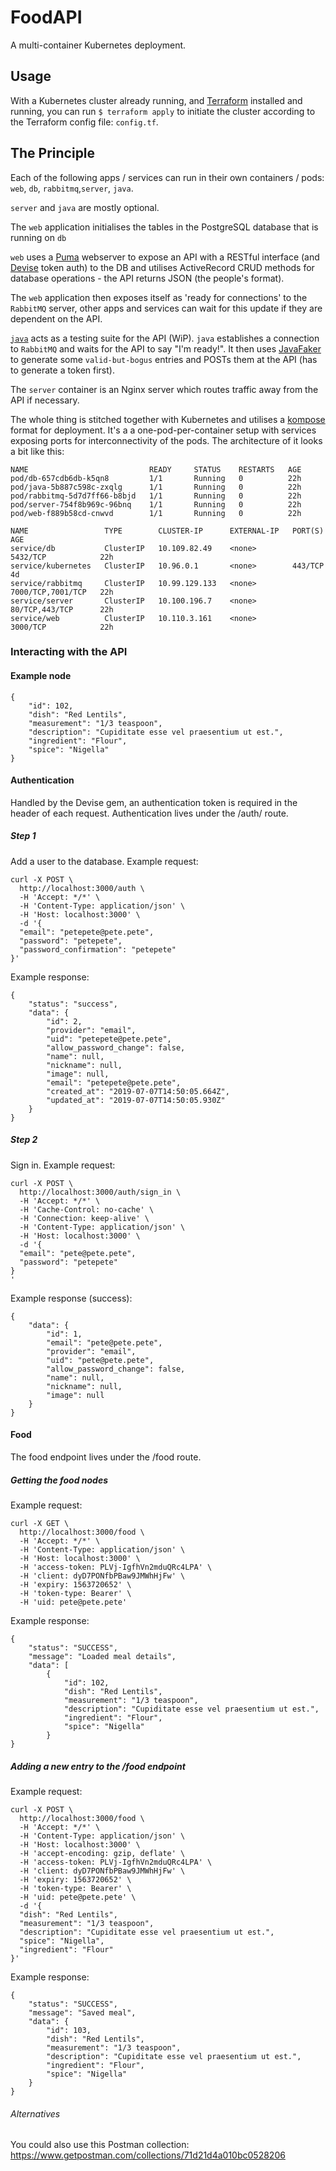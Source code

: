 # FoodAPI

A multi-container Kubernetes deployment.

## Usage
With a Kubernetes cluster already running, and [Terraform](https://www.terraform.io/) installed and running, you can run `$ terraform apply` to initiate the cluster according to the Terraform config file: `config.tf`.

## The Principle
Each of the following apps / services can run in their own containers / pods: `web`, `db`, `rabbitmq`,`server`, `java`.

`server` and `java` are mostly optional.

The `web` application initialises the tables in the PostgreSQL database that is running on `db`

`web` uses a [Puma](https://github.com/puma/puma) webserver to expose an API with a RESTful interface (and [Devise](https://github.com/plataformatec/devise) token auth) to the DB and utilises ActiveRecord CRUD methods for database operations - the API returns JSON (the people's format).

The `web` application then exposes itself as 'ready for connections' to the `RabbitMQ` server, other apps and services can wait for this update if they are dependent on the API.

[`java`](https://github.com/maxcoldrick/foodapi/tree/master/databaseFillerUpper) acts as a testing suite for the API (WiP). `java` establishes a connection to `RabbitMQ` and waits for the API to say "I'm ready!". It then uses [JavaFaker](https://github.com/DiUS/java-faker) to generate some `valid-but-bogus` entries and POSTs them at the API (has to generate a token first).

The `server` container is an Nginx server which routes traffic away from the API if necessary.

The whole thing is stitched together with Kubernetes and utilises a [kompose](https://github.com/kubernetes/kompose) format for deployment. It's a a one-pod-per-container setup with services exposing ports for interconnectivity of the pods. The architecture of it looks a bit like this:

```
NAME                           READY     STATUS    RESTARTS   AGE
pod/db-657cdb6db-k5qn8         1/1       Running   0          22h
pod/java-5b887c598c-zxqlg      1/1       Running   0          22h
pod/rabbitmq-5d7d7ff66-b8bjd   1/1       Running   0          22h
pod/server-754f8b969c-96bnq    1/1       Running   0          22h
pod/web-f889b58cd-cnwvd        1/1       Running   0          22h

NAME                 TYPE        CLUSTER-IP      EXTERNAL-IP   PORT(S)             AGE
service/db           ClusterIP   10.109.82.49    <none>        5432/TCP            22h
service/kubernetes   ClusterIP   10.96.0.1       <none>        443/TCP             4d
service/rabbitmq     ClusterIP   10.99.129.133   <none>        7000/TCP,7001/TCP   22h
service/server       ClusterIP   10.100.196.7    <none>        80/TCP,443/TCP      22h
service/web          ClusterIP   10.110.3.161    <none>        3000/TCP            22h
```

### Interacting with the API
#### Example node
```
{
    "id": 102,
    "dish": "Red Lentils",
    "measurement": "1/3 teaspoon",
    "description": "Cupiditate esse vel praesentium ut est.",
    "ingredient": "Flour",
    "spice": "Nigella"
}
```
#### Authentication
Handled by the Devise gem, an authentication token is required in the header of each request.
Authentication lives under the /auth/ route.

##### Step 1
Add a user to the database.
Example request:
```
curl -X POST \
  http://localhost:3000/auth \
  -H 'Accept: */*' \
  -H 'Content-Type: application/json' \
  -H 'Host: localhost:3000' \
  -d '{
  "email": "petepete@pete.pete",
  "password": "petepete",
  "password_confirmation": "petepete"
}'
```
Example response:
```
{
    "status": "success",
    "data": {
        "id": 2,
        "provider": "email",
        "uid": "petepete@pete.pete",
        "allow_password_change": false,
        "name": null,
        "nickname": null,
        "image": null,
        "email": "petepete@pete.pete",
        "created_at": "2019-07-07T14:50:05.664Z",
        "updated_at": "2019-07-07T14:50:05.930Z"
    }
}
```


##### Step 2
Sign in.
Example request:
```
curl -X POST \
  http://localhost:3000/auth/sign_in \
  -H 'Accept: */*' \
  -H 'Cache-Control: no-cache' \
  -H 'Connection: keep-alive' \
  -H 'Content-Type: application/json' \
  -H 'Host: localhost:3000' \
  -d '{
  "email": "pete@pete.pete",
  "password": "petepete"
}
'
```
Example response (success):
```
{
    "data": {
        "id": 1,
        "email": "pete@pete.pete",
        "provider": "email",
        "uid": "pete@pete.pete",
        "allow_password_change": false,
        "name": null,
        "nickname": null,
        "image": null
    }
}
```

#### Food
The food endpoint lives under the /food route.
##### Getting the food nodes
Example request:
```
curl -X GET \
  http://localhost:3000/food \
  -H 'Accept: */*' \
  -H 'Content-Type: application/json' \
  -H 'Host: localhost:3000' \
  -H 'access-token: PLVj-IgfhVn2mduQRc4LPA' \
  -H 'client: dyD7PONfbPBaw9JMWhHjFw' \
  -H 'expiry: 1563720652' \
  -H 'token-type: Bearer' \
  -H 'uid: pete@pete.pete'
```
Example response:
```
{
    "status": "SUCCESS",
    "message": "Loaded meal details",
    "data": [
        {
            "id": 102,
            "dish": "Red Lentils",
            "measurement": "1/3 teaspoon",
            "description": "Cupiditate esse vel praesentium ut est.",
            "ingredient": "Flour",
            "spice": "Nigella"
        }
}        
```
##### Adding a new entry to the /food endpoint
Example request:
```
curl -X POST \
  http://localhost:3000/food \
  -H 'Accept: */*' \
  -H 'Content-Type: application/json' \
  -H 'Host: localhost:3000' \
  -H 'accept-encoding: gzip, deflate' \
  -H 'access-token: PLVj-IgfhVn2mduQRc4LPA' \
  -H 'client: dyD7PONfbPBaw9JMWhHjFw' \
  -H 'expiry: 1563720652' \
  -H 'token-type: Bearer' \
  -H 'uid: pete@pete.pete' \
  -d '{
  "dish": "Red Lentils",
  "measurement": "1/3 teaspoon",
  "description": "Cupiditate esse vel praesentium ut est.",
  "spice": "Nigella",
  "ingredient": "Flour"
}'
```
Example response:
```
{
    "status": "SUCCESS",
    "message": "Saved meal",
    "data": {
        "id": 103,
        "dish": "Red Lentils",
        "measurement": "1/3 teaspoon",
        "description": "Cupiditate esse vel praesentium ut est.",
        "ingredient": "Flour",
        "spice": "Nigella"
    }
}
```
###### Alternatives
You could also use this Postman collection: https://www.getpostman.com/collections/71d21d4a010bc0528206
